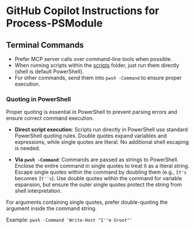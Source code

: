 # GitHub Copilot Instructions for Process-PSModule

## Terminal Commands

- Prefer MCP server calls over command-line tools when possible.
- When running scripts within the [scripts](../.specify/scripts/) folder, just run them directly (shell is default PowerShell).
- For other commands, send them into `pwsh -Command` to ensure proper execution.

### Quoting in PowerShell

Proper quoting is essential in PowerShell to prevent parsing errors and ensure correct command execution.

- **Direct script execution**: Scripts run directly in PowerShell use standard PowerShell quoting rules. Double quotes expand variables and expressions, while single quotes are literal. No additional shell escaping is needed.

- **Via `pwsh -Command`**: Commands are passed as strings to PowerShell. Enclose the entire command in single quotes to treat it as a literal string. Escape single quotes within the command by doubling them (e.g., `It's` becomes `It''s`). Use double quotes within the command for variable expansion, but ensure the outer single quotes protect the string from shell interpretation.

For arguments containing single quotes, prefer double-quoting the argument inside the command string.

Example: `pwsh -Command 'Write-Host "I''m Groot"'`
